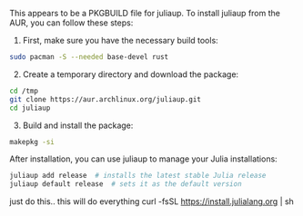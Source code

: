This appears to be a PKGBUILD file for juliaup. To install juliaup from the AUR, you can follow these steps:

1. First, make sure you have the necessary build tools:
```bash
sudo pacman -S --needed base-devel rust
```

2. Create a temporary directory and download the package:
```bash
cd /tmp
git clone https://aur.archlinux.org/juliaup.git
cd juliaup
```

3. Build and install the package:
```bash
makepkg -si
```

After installation, you can use juliaup to manage your Julia installations:
```bash
juliaup add release  # installs the latest stable Julia release
juliaup default release  # sets it as the default version
```

just do this.. this will do everything
curl -fsSL https://install.julialang.org | sh
